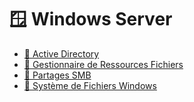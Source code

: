 # 🪟 Windows Server

- [📄 Active Directory](Active_Directory)
- [📄 Gestionnaire de Ressources Fichiers](Gestionnaire-ressources-serveur-fichiers)
- [📄 Partages SMB](SMB)
- [📄 Système de Fichiers Windows](Systeme-fichiers)